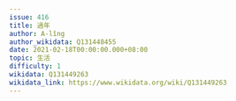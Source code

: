 ```yaml
---
issue: 416
title: 過年
author: A-lîng
author_wikidata: Q131448455
date: 2021-02-18T00:00:00.000+08:00
topic: 生活
difficulty: 1
wikidata: Q131449263
wikidata_link: https://www.wikidata.org/wiki/Q131449263
---
```

